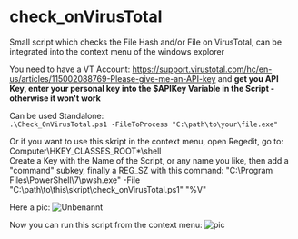 # check_onVirusTotal
Small script which checks the File Hash and/or File on VirusTotal, can be integrated into the context menu of the windows explorer

You need to have a VT Account:
https://support.virustotal.com/hc/en-us/articles/115002088769-Please-give-me-an-API-key
and **get you API Key, enter your personal key into the $APIKey Variable in the Script - otherwise it won't work**

Can be used Standalone:\
`.\Check_OnVirusTotal.ps1 -FileToProcess "C:\path\to\your\file.exe"`

Or if you want to use this skript in the context menu, open Regedit, go to:\
Computer\HKEY_CLASSES_ROOT\*\shell\
Create a Key with the Name of the Script, or any name you like, then add a "command" subkey, finally a REG_SZ with this command:
"C:\Program Files\PowerShell\7\pwsh.exe" -File "C:\path\to\this\skript\check_onVirusTotal.ps1" "%V" 

Here a pic:
![Unbenannt](https://user-images.githubusercontent.com/76947368/111978745-8e644c80-8b04-11eb-9f40-8f94575ca6d4.PNG)

Now you can run this script from the context menu:
![pic](https://user-images.githubusercontent.com/76947368/111978345-16962200-8b04-11eb-9c6e-1ea976542964.png)
